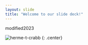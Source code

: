 ```yaml
---
layout: slide
title: "Welcome to our slide deck!"
---
```


modified2023

![herme-t-crabb](https://octodex.github.com/images/herme-t-crabb.png)
{: .center}
